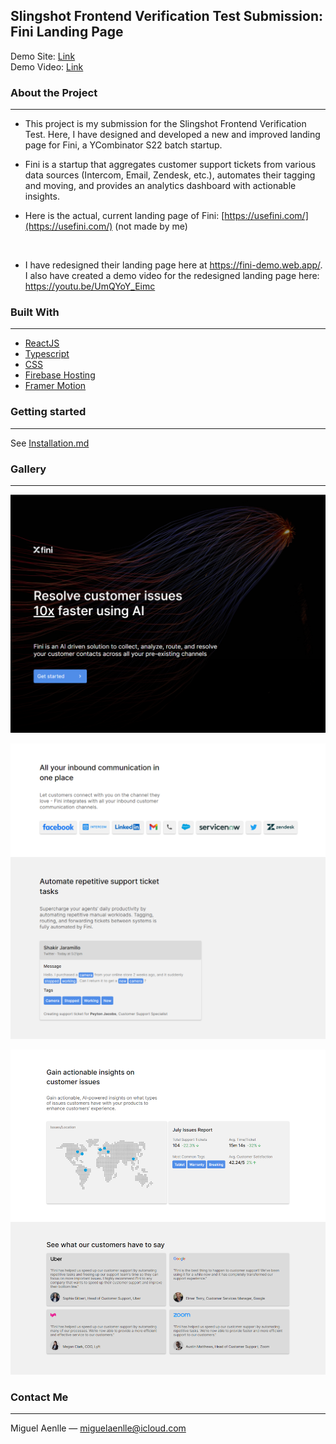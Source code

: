 ## Slingshot Frontend Verification Test Submission: Fini Landing Page

Demo Site: <a href="https://fini-demo.web.app/" target="_blank">Link</a>
<br/>
Demo Video: <a href="https://www.youtube.com/watch?v=UmQYoY_Eimc&feature=youtu.be" target="_blank">Link</a>

### About the Project
<hr/>

- This project is my submission for the Slingshot Frontend Verification Test. Here, I have designed and developed a new and improved landing page for Fini, a YCombinator S22 batch startup.

- Fini is a startup that aggregates customer support tickets from various data sources (Intercom, Email, Zendesk, etc.), automates their tagging and moving, and provides an analytics dashboard with actionable insights.

- Here is the actual, current landing page of Fini: [https://usefini.com/](https://usefini.com/) (not made by me)


<br/>

- I have redesigned their landing page here at https://fini-demo.web.app/. I also have created a demo video for the redesigned landing page here: https://youtu.be/UmQYoY_Eimc

### Built With
<hr/>

- [ReactJS](https://reactjs.org/)
- [Typescript](https://www.typescriptlang.org/)
- [CSS](https://www.w3.org/Style/CSS/Overview.en.html)
- [Firebase Hosting](https://firebase.google.com/)
- [Framer Motion](https://www.framer.com/developers/)

### Getting started
<hr/>

See [Installation.md](https://github.com/miguelaenlle/FiniDemoSlingshot/blob/main/installation.md)

### Gallery
<hr/>

![screenshot](https://raw.githubusercontent.com/miguelaenlle/FiniDemoSlingshot/main/imgs/1.PNG)

![screenshot](https://raw.githubusercontent.com/miguelaenlle/FiniDemoSlingshot/main/imgs/2.PNG)

![screenshot](https://raw.githubusercontent.com/miguelaenlle/FiniDemoSlingshot/main/imgs/3.PNG)
    


### Contact Me
<hr/>

Miguel Aenlle — miguelaenlle@icloud.com 

